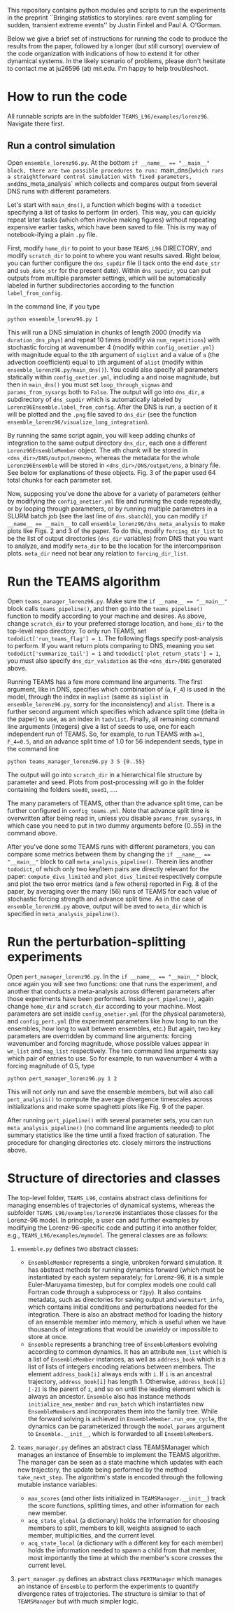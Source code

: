 This repository contains python modules and scripts to run the experiments in the preprint ``Bringing statistics to storylines: rare event sampling for sudden, transient extreme events'' by Justin Finkel and Paul A. O'Gorman. 

Below we give a brief set of instructions for running the code to produce the results from the paper, followed by a longer (but still cursory) overview of the code organization with indications of how to extend it for other dynamical systems. In the likely scenario of problems, please don't hesitate to contact me at ju26596 (at) mit.edu. I'm happy to help troubleshoot.

# How to run the code

All runnable scripts are in the subfolder `TEAMS_L96/examples/lorenz96`. Navigate there first. 

## Run a control simulation
Open `ensemble_lorenz96.py`. At the bottom `if __name__ == "__main__" block, there are two possible procedures to run: `main_dns()` which runs a straightforward control simulation with fixed parameters, and `dns_meta_analysis` which collects and compares output from several DNS runs with different parameters. 

Let's start with `main_dns()`, a function which begins with a `tododict` specifying a list of tasks to perform (in order). This way, you can quickly repeat later tasks (which often involve making figures) without repeating expensive earlier tasks, which have been saved to file. This is my way of notebook-ifying a plain `.py` file. 

First, modify `home_dir` to point to your base `TEAMS_L96` DIRECTORY, and modify `scratch_dir` to point to where you want results saved. Right below, you can further configure the `dns_supdir` file (I tack onto the end `date_str` and `sub_date_str` for the present date). Within `dns_supdir`, you can put outputs from multiple parameter settings, which will be automatically labeled in further subdirectories according to the function `label_from_config`. 

In the command line, if you type 

```
python ensemble_lorenz96.py 1
```

This will run a DNS simulation in chunks of length 2000 (modify via `duration_dns_phys`) and repeat 10 times (modify via `num_repetitions`) with stochastic forcing at wavenumber 4 (modify within `config_onetier.yml`) with magnitude equal to the `1`th argument of `siglist` and a value of `a` (the advection coefficient) equal to `1`th argument of `alist` (modify within `ensemble_lorenz96.py/main_dns()`). You could also specify all parameters statically within `config_onetier.yml`, including `a` and noise magnitude, but then in `main_dns()` you must set `loop_through_sigmas` and `params_from_sysargs` both to `False`. The output will go into `dns_dir`, a subdirectory of `dns_supdir` which is automatically labeled by `Lorenz96Ensemble.label_from_config`. After the DNS is run, a section of it will be plotted and the `.png` file saved to `dns_dir` (see the function `ensemble_lorenz96/visualize_long_integration`). 

By running the same script again, you will keep adding chunks of integration to the same output directory `dns_dir`, each one a different `Lorenz96EnsembleMember` object. The `m`th chunk will be stored in `<dns_dir>/DNS/output/mem<m>`, whereas the metadata for the whole `Lorenz96Ensemble` will be stored in `<dns_dir>/DNS/output/ens`, a binary file. See below for explanations of these objects. Fig. 3 of the paper used 64 total chunks for each parameter set.

Now, supposing you've done the above for a variety of parameters (either by modifying the `config_onetier.yml` file and running the code repeatedly, or by looping through parameters, or by running multiple parameters in a SLURM batch job (see the last line of `dns.sbatch`)), you can modify `if __name__ == __main__` to call `ensemble_lorenz96/dns_meta_analysis` to make plots like Figs. 2 and 3 of the paper. To do this, modify `forcing_dir_list` to be the list of output directories (`dns_dir` variables) from DNS that you want to analyze, and modify `meta_dir` to be the location for the intercomparison plots. `meta_dir` need not bear any relation to `forcing_dir_list`. 


# Run the TEAMS algorithm

Open `teams_manager_lorenz96.py`. Make sure the `if __name__ == "__main__"` block calls `teams_pipeline()`, and then go into the `teams_pipeline()` function to modify according to your machine and desires. As above, change `scratch_dir` to your preferred storage location, and `home_dir` to the top-level repo directory. To only run TEAMS, set `tododict['run_teams_flag'] = 1`. The following flags specify post-analysis to perform. If you want return plots comparing to DNS, meaning you set `tododict['summarize_tail'] = 1` and `tododict['plot_return_stats'] = 1`, you must also specify `dns_dir_validation` as the `<dns_dir>/DNS` generated above. 

Running TEAMS has a few more command line arguments. The first argument, like in DNS, specifies which combination of (`a`, `F_4`) is used in the model, through the index in `maglist` (same as `siglist` in `ensemble_lorenz96.py`, sorry for the inconsistency) and `alist`. There is a further second argument which specifies which advance split time (delta in the paper) to use, as an index in `tadvlist`. Finally, all remaining command line arguments (integers) give a list of seeds to use, one for each independent run of TEAMS. So, for example, to run TEAMS with `a=1`, `F_4=0.5`, and an advance split time of 1.0 for 56 independent seeds, type in the command line 

```
python teams_manager_lorenz96.py 3 5 {0..55}
```

The output will go into `scratch_dir` in a hierarchical file structure by parameter and seed. Plots from post-processing will go in the folder containing the folders `seed0`, `seed1`, .... 

The many parameters of TEAMS, other than the advance split time, can be further configured in `config_teams.yml`. Note that advance split time is overwritten after being read in, unless you disable `params_from_sysargs`, in which case you need to put in two dummy arguments before {0..55} in the command above. 

After you've done some TEAMS runs with different parameters, you can compare some metrics between them by changing the `if __name__ == "__main__"` block to call `meta_analysis_pipeline()`. Therein lies another `tododict`, of which only two key/item pairs are directly relevant for the paper: `compute_divs_limited` and `plot_divs_limited` respectively compute and plot the two error metrics (and a few others) reported in Fig. 8 of the paper, by averaging over the many (56) runs of TEAMS for each value of stochastic forcing strength and advance split time. As in the case of `ensemble_lorenz96.py` above, output will be aved to `meta_dir` which is specified in `meta_analysis_pipeline()`. 


# Run the perturbation-splitting experiments

Open `pert_manager_lorenz96.py`. In the `if __name__ == "__main__"` block, once again you will see two functions: one that runs the experiment, and another that conducts a meta-analysis across different parameters after those experiments have been performed. Inside `pert_pipeline()`, again change `home_dir` and `scratch_dir` according to your machine. Most parameters are set inside `config_onetier.yml` (for the physical parameters), and `config_pert.yml` (the experiment parameters like how long to run the ensembles, how long to wait between ensembles, etc.) But again, two key parameters are overridden by command line arguments: forcing wavenumber and forcing magnitude, whose possible values appear in `wn_list` and `mag_list` respectively. The two command line arguments say which pair of entries to use. So for example, to run wavenumber 4 with a forcing magnitude of 0.5, type 
```
python pert_manager_lorenz96.py 1 2
``` 
This will not only run and save the ensemble members, but will also call `pert_analysis()` to compute the average divergence timescales across initializations and make some spaghetti plots like Fig. 9 of the paper.

After running `pert_pipeline()` with several parameter sets, you can run `meta_analysis_pipeline()` (no command line arguments needed) to plot summary statistics like the time until a fixed fraction of saturation. The procedure for changing directories etc. closely mirrors the instructions above. 



# Structure of directories and classes 

The top-level folder, `TEAMS_L96`, contains abstract class definitions for managing ensembles of trajectories of dynamical systems, whereas the subfolder `TEAMS_L96/examples/lorenz96` instantiates those classes for the Lorenz-96 model. In principle, a user can add further examples by modifying the Lorenz-96-specific code and putting it into another folder, e.g., `TEAMS_L96/examples/mymodel`. The general classes are as follows:

1. `ensemble.py` defines two abstract classes: 
    - `EnsembleMember` represents a single, unbroken forward simulation. It has abstract methods for running dynamics forward (which must be instantiated by each system separately; for Lorenz-96, it is a simple Euler-Maruyama timestep, but for complex models one could call Fortran code through a subprocess or `f2py`). It also contains metadata, such as directories for saving output and `warmstart_info`, which contains initial conditions and perturbations needed for the integration. There is also an abstract method for loading the history of an ensemble member into memory, which is useful when we have thousands of integrations that would be unwieldy or impossible to store at once. 
    - `Ensemble` represents a branching tree of `EnsembleMember`s evolving according to common dynamics.  It has an attribute `mem_list` which is a list of `EnsembleMember` instances, as well as `address_book` which is a list of lists of integers encoding relations between members. The element `address_book[i]` always ends with `i`. If `i` is an ancestral trajectory, `address_book[i]` has length 1. Otherwise, `address_book[i][-2]` is the parent of `i`, and so on until the leading element which is always an ancestor. `Ensemble` also has instance methods `initialize_new_member` and `run_batch` which instantiates new `EnsembleMember`s and incorporates them into the family tree. While the forward solving is achieved in `EnsembleMember.run_one_cycle`, the dynamics can be parameterized through the `model_params` argument to `Ensemble.__init__`, which is forwarded to all `EnsembleMember`s.

2. `teams_manager.py` defines an abstract class TEAMSManager which manages an instance of Ensemble to implement the TEAMS algorithm. The manager can be seen as a state machine which updates with each new trajectory, the update being performed by the method `take_next_step`. The algorithm's state is encoded through the following mutable instance variables:
    - `max_scores` (and other lists initialized in `TEAMSManager.__init__`) track the score functions, splitting times, and other information for each new member.
    - `acq_state_global` (a dictionary) holds the information for choosing members to split, members to kill, weights assigned to each member, multiplicities, and the current level.
    - `acq_state_local` (a dictionary with a different key for each member) holds the information needed to spawn a child from that member, most importantly the time at which the member's score crosses the current level.


3. `pert_manager.py` defines an abstract class `PERTManager` which manages an instance of `Ensemble` to perform the experiments to quantify divergence rates of trajectories. The structure is similar to that of `TEAMSManager` but with much simpler logic.
